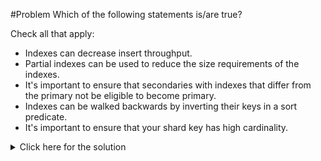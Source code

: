 #Problem
Which of the following statements is/are true?

Check all that apply:
 - Indexes can decrease insert throughput.
 - Partial indexes can be used to reduce the size requirements of the indexes.
 - It's important to ensure that secondaries with indexes that differ from the primary not be eligible to become primary.
 - Indexes can be walked backwards by inverting their keys in a sort predicate.
 - It's important to ensure that your shard key has high cardinality.

<details>
  <summary>Click here for the solution</summary>
  - Indexes can decrease insert throughput.
  - Partial indexes can be used to reduce the size requirements of the indexes.
  - It's important to ensure that secondaries with indexes that differ from the primary not be eligible to become primary.
  - Indexes can be walked backwards by inverting their keys in a sort predicate.
  - It's important to ensure that your shard key has high cardinality.
</details>